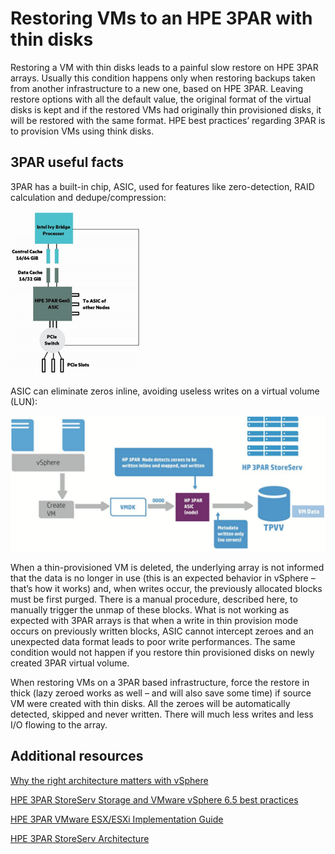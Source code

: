 # Restoring VMs to an HPE 3PAR with thin disks

Restoring a VM with thin disks leads to a painful slow restore on HPE 3PAR arrays.
Usually this condition happens only when restoring backups taken from another infrastructure to a new one, based on HPE 3PAR. Leaving restore options with all the default value, the original format of the virtual disks is kept and if the restored VMs had originally thin provisioned disks, it will be restored with the same format.
HPE best practices’ regarding 3PAR is to provision VMs using think disks.

## 3PAR useful facts

3PAR has a built-in chip, ASIC, used for features like zero-detection, RAID calculation and dedupe/compression:

![3par asic](./3par_asic.png)

ASIC can eliminate zeros inline, avoiding useless writes on a virtual volume (LUN):

![3par asic](./3par_asic2.png)

When a thin-provisioned VM is deleted, the underlying array is not informed that the data is no longer in use (this is an expected behavior in vSphere – that’s how it works) and, when writes occur, the previously allocated blocks must be first purged. There is a manual procedure, described here, to manually trigger the unmap of these blocks.
What is not working as expected with 3PAR arrays is that when a write in thin provision mode occurs on previously written blocks, ASIC cannot intercept zeroes and an unexpected data format leads to poor write performances.
The same condition would not happen if you restore thin provisioned disks on newly created 3PAR virtual volume.

When restoring VMs on a 3PAR based infrastructure, force the restore in thick (lazy zeroed works as well – and will also save some time) if source VM were created with thin disks. All the zeroes will be automatically detected, skipped and never written. There will much less writes and less I/O flowing to the array.

## Additional resources

[Why the right architecture matters with vSphere](https://www.vmware.com/content/dam/digitalmarketing/vmware/en/pdf/techpaper/HP-3PAR-StoreServ-Why-the-right-architecture-matters-with-vSphere.pdf)

[HPE 3PAR StoreServ Storage and VMware vSphere 6.5 best practices](http://h20195.www2.hpe.com/V2/getpdf.aspx/4AA4-3286ENW.pdf)

[HPE 3PAR VMware ESX/ESXi Implementation Guide](https://support.hpe.com/hpsc/doc/public/display?docId=c03290624)

[HPE 3PAR StoreServ Architecture](https://www.hpe.com/h20195/v2/getpdf.aspx/4aa3-3516enw.pdf)
